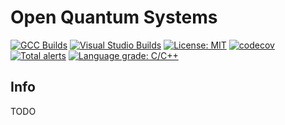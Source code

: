 # Open Quantum Systems

[![GCC Builds](https://travis-ci.org/GillianGrayson/oqs.svg?branch=master)](https://travis-ci.org/GillianGrayson/oqs)
[![Visual Studio Builds](https://ci.appveyor.com/api/projects/status/51smge2isehk6ge6?svg=true)](https://ci.appveyor.com/project/GillianGrayson/oqs)
[![License: MIT](https://img.shields.io/badge/License-MIT-blue.svg)](/LICENSE)
[![codecov](https://codecov.io/gh/GillianGrayson/oqs/branch/master/graph/badge.svg)](https://codecov.io/gh/GillianGrayson/oqs)
[![Total alerts](https://img.shields.io/lgtm/alerts/g/GillianGrayson/oqs.svg?logo=lgtm&logoWidth=18)](https://lgtm.com/projects/g/GillianGrayson/oqs/alerts/)
[![Language grade: C/C++](https://img.shields.io/lgtm/grade/cpp/g/GillianGrayson/oqs.svg?logo=lgtm&logoWidth=18)](https://lgtm.com/projects/g/GillianGrayson/oqs/context:cpp)

## Info
TODO
